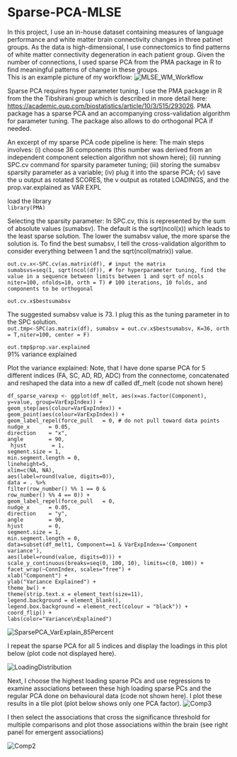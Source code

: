# Sparse-PCA-MLSE

In this project, I use an in-house dataset containing measures of language performance and white matter brain connectivity changes in three patinet groups. As the data is high-dimensional, I use connectomics to find patterns of white matter connectivity degeneration in each patient group. Given the number of connections, I used sparse PCA from the PMA package in R to find meaningful patterns of change in these groups.<br />
This is an example picture of my workflow:
![MLSE_WM_Workflow](https://user-images.githubusercontent.com/88196987/232834166-b5b1d69a-2488-41ed-b4ab-ac28436a61b3.jpg)

Sparse PCA requires hyper parameter tuning. I use the PMA package in R from the the Tibshirani group which is described in more detail here: https://academic.oup.com/biostatistics/article/10/3/515/293026. PMA package has a sparse PCA and an accompanying cross-validation algorithm for parameter tuning. The package also allows to do orthogonal PCA if needed.

An excerpt of my sparse PCA code pipeline is here:
The main steps involves: (i) choose 36 components (this number was derived from an independent component selection algorithm not shown here); (ii) running SPC.cv command for sparsity parameter tuning; (iii) storing the sumabsv sparsity parameter as a variable; (iv) plug it into the sparse PCA; (v) save the u output as rotated SCORES, the v output as rotated LOADINGS, and the prop.var.explained as VAR EXPL

load the library<br />
`library(PMA)`

Selecting the sparsity parameter: In SPC.cv, this is represented by the sum of absolute values (sumabsv). The default is the sqrt(ncol(x)) which leads to the least sparse solution. The lower the sumabsv value, the more sparse the solution is. To find the best sumabsv, I tell the cross-validation algorithm to consider everything between 1 and the sqrt(ncol(matrix)) value.

`out.cv.x<-SPC.cv(as.matrix(df), # input the matrix`<br />
                `sumabsvs=seq(1, sqrt(ncol(df)), # for hyperparameter tuning, find the value in a sequence between limits between 1 and sqrt of ncols`<br />
              `niter=100, nfolds=10, orth = T) # 100 iterations, 10 folds, and  components to be orthogonal`<br />

`out.cv.x$bestsumabsv`<br />

The suggested sumabsv value is 73. I plug this as the tuning parameter in to the SPC solution.<br />
`out.tmp<-SPC(as.matrix(df), sumabsv = out.cv.x$bestsumabsv, K=36, orth = T,niter=100, center = F)`<br />

`out.tmp$prop.var.explained`<br />
91% variance explained

Plot the variance explained: Note, that I have done sparse PCA for 5 different indices (FA, SC, AD, RD, ADC) from the connectome, concatenated and reshaped the data into a new df called df_melt (code not shown here)<br />

`df_sparse_varexp <- ggplot(df_melt, aes(x=as.factor(Component), y=value, group=VarExpIndex)) +` <br />
  `geom_step(aes(colour=VarExpIndex)) +`<br />
  `geom_point(aes(colour=VarExpIndex)) +`<br />
  `geom_label_repel(force_pull   = 0, # do not pull toward data points`<br />
                    `nudge_x      = 0.05,`<br />
                    `direction    = "x",`<br />
                    `angle        = 90,`<br />
                  ` hjust        = 1,`<br />
                   `segment.size = 1,`<br />
                   `min.segment.length = 0,`<br />
                   `lineheight=5,`<br />
                   `xlim=c(NA, NA),`<br />
                  `aes(label=round(value, digits=0)), `<br />
             `data = . %>%`<br />
              `filter(row_number() %% 1 == 0 &`<br />
                 `row_number() %% 4 == 0)) +`<br /> 
  `geom_label_repel(force_pull   = 0,`<br /> 
                   `nudge_x      = 0.05,`<br />
                   `direction    = "y",`<br />
                   `angle        = 90,`<br />
                   `hjust        = 0,`<br />
                   `segment.size = 1,`<br />
                   `min.segment.length = 0, `<br />
                   `data=subset(df_melt1, Component==1 & VarExpIndex=='Component variance'),`<br />
                   `aes(label=round(value, digits=0))) +`<br />
   `scale_y_continuous(breaks=seq(0, 100, 10), limits=c(0, 100)) +`<br />
  `facet_wrap(~ConnIndex, scales="free") +`<br />
  `xlab("Component") +`<br />
  `ylab("Variance Explained") +`<br />
  `theme_bw() +`<br />
  `theme(strip.text.x = element_text(size=11),`<br />
        `legend.background = element_blank(),`<br />
        `legend.box.background = element_rect(colour = "black")) +`<br />
  `coord_flip() +`<br />
  `labs(color="Variance\nExplained")`<br />
  
  ![SparsePCA_VarExplain_85Percent](https://user-images.githubusercontent.com/88196987/232824072-6da04e30-df68-4268-8038-a1f841a20054.jpeg)

I repeat the sparse PCA for all 5 indices and display the loadings in this plot below (plot code not displayed here).

![LoadingDistribution](https://user-images.githubusercontent.com/88196987/232826234-2f39d4e3-41bd-4b80-81d0-4bb0a4476fe4.jpeg)

Next, I choose the highest loading sparse PCs and use regressions to examine associations between these high loading sparse PCs and the regular PCA done on behavioural data (code not shown here). I plot these results in a tile plot (plot below shows only one PCA factor).
![Comp3](https://user-images.githubusercontent.com/88196987/232825772-94c5f075-c0b3-448e-a394-b05c01a221d2.jpeg)

I then select the associations that cross the significance threshold for multiple comparisons and plot those associations within the brain (see right panel for emergent associations)

![Comp2](https://user-images.githubusercontent.com/88196987/232826504-655f6a44-11eb-4ac2-bfd9-caec095617a3.JPG)
